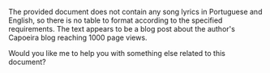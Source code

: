 The provided document does not contain any song lyrics in Portuguese and English, so there is no table to format according to the specified requirements. The text appears to be a blog post about the author's Capoeira blog reaching 1000 page views. 

Would you like me to help you with something else related to this document?
